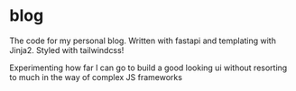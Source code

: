 # blog
The code for my personal blog. Written with fastapi and templating with Jinja2. Styled with tailwindcss!

Experimenting how far I can go to build a good looking ui without resorting to much in the way of complex JS frameworks
